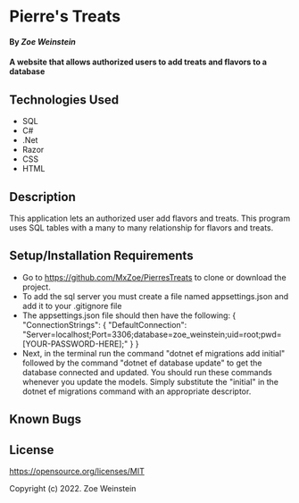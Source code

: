 # Pierre's Treats

#### By _**Zoe Weinstein**_

#### A website that allows authorized users to add treats and flavors to a database

## Technologies Used

* SQL
* C#
* .Net
* Razor
* CSS
* HTML

## Description

This application lets an authorized user add flavors and treats. This program uses SQL tables with a many to many relationship for flavors and treats.
## Setup/Installation Requirements

* Go to https://github.com/MxZoe/PierresTreats to clone or download the project. 
* To add the sql server you must create a file named appsettings.json and add it to your .gitignore file
* The appsettings.json file should then have the following:
{
    "ConnectionStrings": {
        "DefaultConnection": "Server=localhost;Port=3306;database=zoe_weinstein;uid=root;pwd=[YOUR-PASSWORD-HERE];"
    }
}
* Next, in the terminal run the command "dotnet ef migrations add initial" followed by the command "dotnet ef database update" to get the database connected and updated. You should run these commands whenever you update the models. Simply substitute the "initial" in the dotnet ef migrations command with an appropriate descriptor.
## Known Bugs

## License

https://opensource.org/licenses/MIT

Copyright (c) 2022. Zoe Weinstein